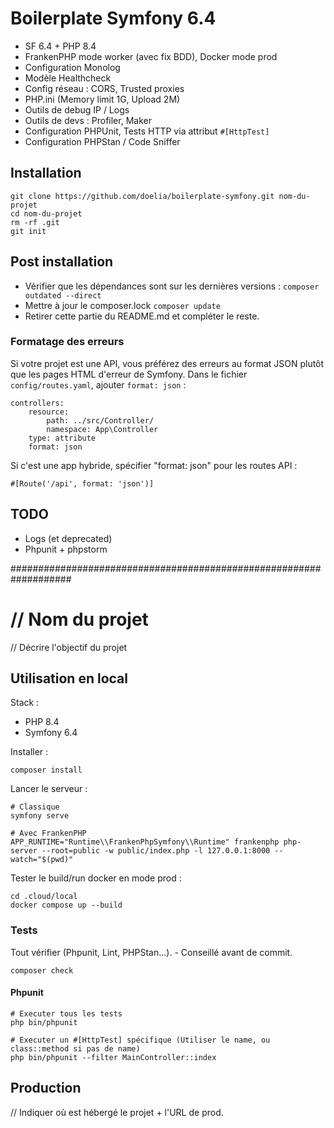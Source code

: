# Boilerplate Symfony 6.4

- SF 6.4 + PHP 8.4
- FrankenPHP mode worker (avec fix BDD), Docker mode prod
- Configuration Monolog
- Modèle Healthcheck
- Config réseau : CORS, Trusted proxies
- PHP.ini (Memory limit 1G, Upload 2M)
- Outils de debug IP / Logs
- Outils de devs : Profiler, Maker
- Configuration PHPUnit, Tests HTTP via attribut `#[HttpTest]`
- Configuration PHPStan / Code Sniffer

## Installation
```
git clone https://github.com/doelia/boilerplate-symfony.git nom-du-projet
cd nom-du-projet
rm -rf .git
git init
```

## Post installation

- Vérifier que les dépendances sont sur les dernières versions : `composer outdated --direct`
- Mettre à jour le composer.lock `composer update`
- Retirer cette partie du README.md et compléter le reste.
 
### Formatage des erreurs
Si votre projet est une API, vous préférez des erreurs au format JSON plutôt que les pages HTML d'erreur de Symfony.
Dans le fichier `config/routes.yaml`, ajouter `format: json` : 
```
controllers:
    resource:
        path: ../src/Controller/
        namespace: App\Controller
    type: attribute
    format: json
```

Si c'est une app hybride, spécifier "format: json" pour les routes API :
```
#[Route('/api', format: 'json')]
```

## TODO
- Logs (et deprecated)
- Phpunit + phpstorm

###################################################################

# // Nom du projet

// Décrire l'objectif du projet

## Utilisation en local

Stack :
- PHP 8.4
- Symfony 6.4

Installer :
```
composer install
```

Lancer le serveur :
```
# Classique
symfony serve

# Avec FrankenPHP
APP_RUNTIME="Runtime\\FrankenPhpSymfony\\Runtime" frankenphp php-server --root=public -w public/index.php -l 127.0.0.1:8000 --watch="$(pwd)"
```

Tester le build/run docker en mode prod :
```
cd .cloud/local
docker compose up --build
```

### Tests

Tout vérifier (Phpunit, Lint, PHPStan...). - Conseillé avant de commit.
```
composer check
```

#### Phpunit
```
# Executer tous les tests
php bin/phpunit

# Executer un #[HttpTest] spécifique (Utiliser le name, ou class::method si pas de name)
php bin/phpunit --filter MainController::index
```

## Production

// Indiquer où est hébergé le projet + l'URL de prod.

